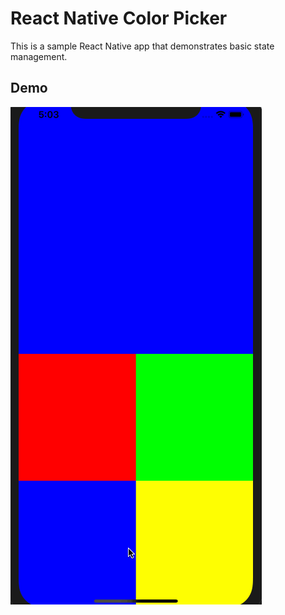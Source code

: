 # React Native Color Picker

This is a sample React Native app that demonstrates basic state management.

## Demo
![](images/color-picker-demo.gif)

